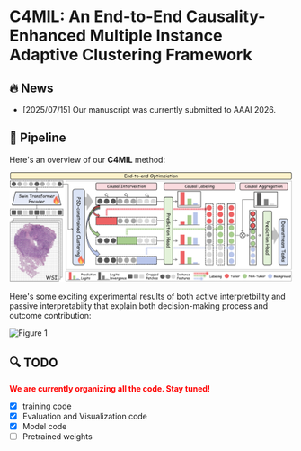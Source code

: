 # C4MIL: An End-to-End Causality-Enhanced Multiple Instance Adaptive Clustering Framework 

## :fire: News

- [2025/07/15] Our manuscript was currently submitted to AAAI 2026.



## :rocket: Pipeline

Here's an overview of our **C4MIL** method:

![Figure 1](./images/C4MIL_main.png)

Here's some exciting experimental results of both active interpretbility and passive interpretabiity that explain both decision-making process and outcome contribution:

![Figure 1](./images/vis_cscc_lung.png)

## :mag: TODO
<font color="red">**We are currently organizing all the code. Stay tuned!**</font>
- [x] training code
- [x] Evaluation and Visualization code
- [x] Model code
- [ ] Pretrained weights
